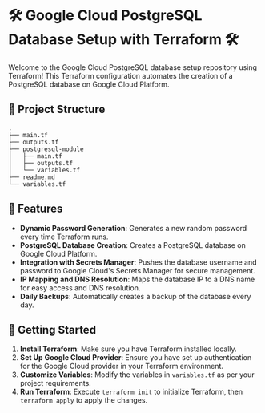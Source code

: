# 🛠️ Google Cloud PostgreSQL Database Setup with Terraform 🛠️

Welcome to the Google Cloud PostgreSQL database setup repository using Terraform! This Terraform configuration automates the creation of a PostgreSQL database on Google Cloud Platform.

## 📁 Project Structure

```
.
├── main.tf
├── outputs.tf
├── postgresql-module
│   ├── main.tf
│   ├── outputs.tf
│   └── variables.tf
├── readme.md
└── variables.tf
```


## 🚀 Features

- **Dynamic Password Generation**: Generates a new random password every time Terraform runs.
- **PostgreSQL Database Creation**: Creates a PostgreSQL database on Google Cloud Platform.
- **Integration with Secrets Manager**: Pushes the database username and password to Google Cloud's Secrets Manager for secure management.
- **IP Mapping and DNS Resolution**: Maps the database IP to a DNS name for easy access and DNS resolution.
- **Daily Backups**: Automatically creates a backup of the database every day.

## 🚀 Getting Started

1. **Install Terraform**: Make sure you have Terraform installed locally.
2. **Set Up Google Cloud Provider**: Ensure you have set up authentication for the Google Cloud provider in your Terraform environment.
3. **Customize Variables**: Modify the variables in `variables.tf` as per your project requirements.
4. **Run Terraform**: Execute `terraform init` to initialize Terraform, then `terraform apply` to apply the changes.


